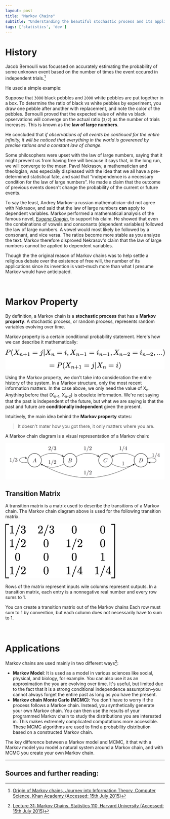 ```yaml
---
layout: post
title: "Markov Chains"
subtitle: "Understanding the beautiful stochastic process and its applications"
tags: ['statistics', 'dev']
---
```


# History
Jacob Bernoulli was focussed on accurately estimating the probability of some unknown event based on the number of times the event occured in independent trials.[^3]

He used a simple example:

Suppose that ``3000`` black pebbles and ``2000`` white pebbles are put together in a box. To determine the ratio of black vs white pebbles by experiment, you draw one pebble after another with replacement, and note the color of the pebbles. Bernoulli proved that the expected value of white vs black opservations will converge on the actual ratio (``3/2``) as the number of trials increases. This is known as the **law of large numbers**.

He concluded that *if observations of all events be continued for the entire infinity, it will be noticed that everything in the world is goverened by precise rations and a constant law of change.*

Some philosophers were upset with the law of large numbers, saying that it might prevent us from having free will because it says that, in the long run, we will converge to the mean. Pavel Nekrasov, a mathematician and theologian, was especially displeased with the idea that we all have a pre-determined statistical fate, and said that “independence is a necessary condition for the law of large numbers”. He made a claim that the outcome of previous events doesn't change the probability of the current or future events.

To say the least, Andrey Markov–a russian mathematician–did not agree with Nekrasov, and said that the law of large numbers **can** apply to dependent variables. Markov performed a mathematical analysis of the famous novel, [_Eugene Onegin_](https://en.wikipedia.org/wiki/Eugene_Onegin), to support his claim. He showed that even the combinations of vowels and consonants (dependent variables) followed the law of large numbers. A vowel would most likely be followed by a consonant, and vice versa. The ratios become more stable as you analyze the text. Markov therefore disproved Nekrasov's claim that the law of large numbers cannot be applied to dependent variables.

Though the the original reason of Markov chains was to help settle a religious debate over the existence of free will, the number of its applications since its invention is vast–much more than what I presume Markov would have anticipated.

<br/>

# Markov Property

By definition, a Markov chain is a **stochastic process** that has a **Markov property**.
A stochastic process, or random process, represents random variables evolving over time.



Markov property is a certain conditional probability statement. Here's how we can describe it mathematically:

<img src="/resources/post-images/markov/markov_property.png">

Using the Markov property, we don't take into consideration the entire history of the system. In a Markov structure, only the most recent information matters. In the case above, we only need the value of X<sub>n</sub>. Anything before that (X<sub>n-1</sub>, X<sub>n-2</sub>) is obselete information. We're not saying that the past is independent of the future, but what we are saying is that the past and future are **conditionally independent** given the present.

Intuitively, the main idea behind the **Markov property** states:

> It doesn't mater how you got there, it only matters where you are.

A Markov chain diagram is a visual representation of a Markov chain:

<img src="/resources/post-images/markov/markov_chain_diagram.png" alt="">

<br/>

## Transition Matrix

A transition matrix is a matrix used to describe the transitions of a Markov chain. The Markov chain diagram above is used for the following transition matrix.

<img src="/resources/post-images/markov/transition_matrix.png" alt="">

Rows of the matrix represent inputs wile columns represent outputs. In a transition matrix, each entry is a nonnegative real number and every row sums to 1. 

You can create a transition matrix out of the Markov chains Each row must sum to 1 by convention, but each column does not necessarily have to sum to 1.


<br/>

# Applications 

Markov chains are used mainly in two different ways[^1]:

- **Markov Model**: It is used as a model in various sciences like social, physical, and biology, for example. You can also use it as an approximation the you are evolving over time. It's useful, but limited due to the fact that it is a strong conditional independence assumption–you cannot always forget the entire past as long as you have the present.
- **Markov chain Monte Carlo (MCMC)**: You don't have to worry if the process follows a Markov chain. Instead, you synthetically generate your own Markov chain. You can then use the results of your programmed Markov chain to study the distributions you are interested in. This makes extremely complicated computations more accessible. These MCMC algorithms are used to find a probability distribution based on a constructed Markov chain.

The key difference between a Markov model and MCMC, it that with a Markov model you model a natural system around a Markov chain, and with MCMC you create your own Markov chain.

--------

## Sources and further reading:

[^1]:[Lecture 31: Markov Chains, Statistics 110, Harvard University (Accessed: 15th July 2015)](https://www.youtube.com/watch?v=8AJPs3gvNlY)
[^3]:[Origin of Markov chains, Journey into Information Theory, Computer Science, Khan Academy (Accessed: 15th July 2015)](https://www.khanacademy.org/computing/computer-science/informationtheory/moderninfotheory/v/markov_chains)
